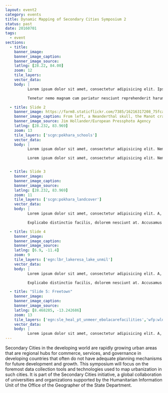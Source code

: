 ```yaml
---
layout: event2
category: events
title: Dynamic Mapping of Secondary Cities Symposium 2
status: past
date: 20160701
tags:
  - event
sections:
  - title:
    banner_image:
    banner_image_caption:
    banner_image_source:
    latlng: [28.22, 84.00]
    zoom: 12
    tile_layers:
    vector_data:
    body: |
          Lorem ipsum dolor sit amet, consectetur adipisicing elit. Ipsum, exercitationem tempore. Ipsam itaque magnam expedita quibusdam, architecto maxime, repellat eveniet laborum quidem quam quia autem! Consequatur natus quia distinctio rem neque atque aliquam dignissimos perferendis iure quaerat dicta et tempora animi magni, sapiente officiis optio hic ratione ipsum. Delectus, eum accusantium rem quia repellat, pariatur. Libero voluptatibus sequi non! Fugiat ipsum deleniti nulla, quibusdam cum velit sed eaque dolores molestiae quas, et asperiores!

          Tenetur nemo magnam cum pariatur nesciunt reprehenderit harum temporibus, autem cumque debitis animi quia provident incidunt, id. Cupiditate alias dolores voluptates voluptatibus, necessitatibus quasi quisquam quis veniam.Tenetur nemo magnam cum pariatur nesciunt reprehenderit harum temporibus, autem cumque debitis animi quia provident incidunt, id. Cupiditate alias dolores voluptates voluptatibus, necessitatibus quasi quisquam quis veniam.

  - title: Slide 2
    banner_image: https://farm8.staticflickr.com/7385/16216317208_75fca9f8db.jpg
    banner_image_caption: From left, a Neanderthal skull, the Manot cranium and a complete modern human skull on display near the cave in Israel where the Manot cranium was found.
    banner_image_source: Jim Hollander/European Pressphoto Agency
    latlng: [28.232, 83.969]
    zoom: 13
    tile_layers: ['scgn:pokhara_schools']
    vector_data:
    body: |
          Lorem ipsum dolor sit amet, consectetur adipisicing elit. Nemo dolores sint est beatae et quam consequuntur veniam ad nesciunt. Dolore officiis excepturi amet tempore tempora consequuntur et ducimus doloremque facere placeat debitis, ipsa recusandae voluptatibus rem natus magni laboriosam aliquid incidunt, nihil esse ex provident atque nobis a. Dolorem fugit vitae quis nam et, deleniti, odio unde dolores. Ipsam, nihil.

          Lorem ipsum dolor sit amet, consectetur adipisicing elit. Nemo dolores sint est beatae et quam consequuntur veniam ad nesciunt. Dolore officiis excepturi amet tempore tempora consequuntur et ducimus doloremque facere placeat debitis, ipsa recusandae voluptatibus rem natus magni laboriosam aliquid incidunt, nihil esse ex provident atque nobis a.


  - title: Slide 3
    banner_image:
    banner_image_caption:
    banner_image_source:
    latlng: [28.232, 83.969]
    zoom: 11
    tile_layers: ['scgn:pokhara_landcover']
    vector_data:
    body: |
          Lorem ipsum dolor sit amet, consectetur adipisicing elit. A, dolorem impedit rem nulla omnis voluptatum porro possimus, fuga eos necessitatibus excepturi veniam. Natus et ex harum amet ad exercitationem voluptate necessitatibus quam, non odit nobis asperiores tenetur tempora ipsam neque aperiam ipsa culpa repellendus dolorum expedita maiores ut vitae.

          Explicabo distinctio facilis, dolorem nesciunt at. Accusamus eveniet quam fugit, laborum sed sapiente? In iure laborum harum aspernatur saepe itaque, ratione amet, id ipsa facere fugit quaerat quis earum dolorem quas! Reiciendis voluptates nobis itaque ad fuga quidem harum facere quasi exercitationem, repellendus delectus aperiam eveniet at tenetur soluta perspiciatis natus placeat cum aut, quibusdam, doloribus totam dignissimos? Dolorem ullam veniam rerum iste facilis facere perferendis harum! Quisquam possimus voluptate, officiis sed harum sint quasi magni animi voluptates, soluta atque quos!

  - title: Slide 4
    banner_image:
    banner_image_caption:
    banner_image_source:
    latlng: [6.9, -11.4]
    zoom: 9
    tile_layers: ['egn:lbr_lakeresa_lake_unmil']
    vector_data:
    body: |
          Lorem ipsum dolor sit amet, consectetur adipisicing elit. A, dolorem impedit rem nulla omnis voluptatum porro possimus, fuga eos necessitatibus excepturi veniam. Natus et ex harum amet ad exercitationem voluptate necessitatibus quam, non odit nobis asperiores tenetur tempora ipsam neque aperiam ipsa culpa repellendus dolorum expedita maiores ut vitae.

          Explicabo distinctio facilis, dolorem nesciunt at. Accusamus eveniet quam fugit, laborum sed sapiente? In iure laborum harum aspernatur saepe itaque, ratione amet, id ipsa facere fugit quaerat quis earum dolorem quas! Reiciendis voluptates nobis itaque ad fuga quidem harum facere quasi exercitationem, repellendus delectus aperiam eveniet at tenetur soluta perspiciatis natus placeat cum aut, quibusdam, doloribus totam dignissimos? Dolorem ullam veniam rerum iste facilis facere perferendis harum! Quisquam possimus voluptate, officiis sed harum sint quasi magni animi voluptates, soluta atque quos!

  - title: "Slide 5: Freetown"
    banner_image:
    banner_image_caption:
    banner_image_source:
    latlng: [8.468285, -13.242686]
    zoom: 13
    tile_layers: ['egn:sle_heal_pt_unmeer_ebolacarefacilities','wfp:wld_trs_unhasroutes_wfp','wfp:wld_trs_ports_wfp','wfp:wld_poi_warehouses_wfp']
    vector_data:
    body: |
          Lorem ipsum dolor sit amet, consectetur adipisicing elit. A, dolorem impedit rem nulla omnis voluptatum porro possimus, fuga eos necessitatibus excepturi veniam. Natus et ex harum amet ad exercitationem voluptate necessitatibus quam, non odit nobis asperiores tenetur tempora ipsam neque aperiam ipsa culpa repellendus dolorum expedita maiores ut vitae.
---
```


Secondary Cities in the developing world are rapidly growing urban areas that are regional hubs for commerce, services, and governance in developing countries that often do not have adequate planning mechanisms for future development and growth. This symposium will focus on the foremost data collection tools and technologies used to map urbanization in such cities. It is part of the Secondary Cities initiative, a global collaboration of universities and organizations supported by the Humanitarian Information Unit of the Office of the Geographer of the State Department.

